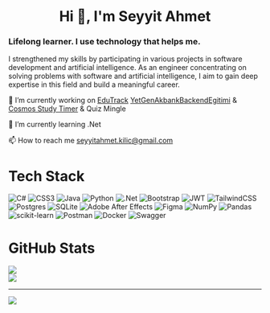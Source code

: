 <h1 align="center">Hi 👋, I'm Seyyit Ahmet</h1>
<h3 align="left">Lifelong learner. I use technology that helps me.</h3>
I strengthened my skills by participating in various projects in software development and artificial intelligence. As an engineer concentrating on solving problems with software and artificial intelligence, I aim to gain deep expertise in this field and build a meaningful career.


🔭 I’m currently working on [EduTrack](https://github.com/sahmett/EduTrack)  [YetGenAkbankBackendEgitimi](https://github.com/sahmett/YetGenAkbankBackendEgitimi) & [Cosmos Study Timer](https://github.com/ozgedincer/StudyTimerCosmos) & Quiz Mingle

🌱 I’m currently learning .Net 

📫 How to reach me seyyitahmet.kilic@gmail.com

# Tech Stack 
![C#](https://img.shields.io/badge/c%23-%23239120.svg?style=for-the-badge&logo=c-sharp&logoColor=white) ![CSS3](https://img.shields.io/badge/css3-%231572B6.svg?style=for-the-badge&logo=css3&logoColor=white) ![Java](https://img.shields.io/badge/java-%23ED8B00.svg?style=for-the-badge&logo=java&logoColor=white) ![Python](https://img.shields.io/badge/python-3670A0?style=for-the-badge&logo=python&logoColor=ffdd54) ![.Net](https://img.shields.io/badge/.NET-5C2D91?style=for-the-badge&logo=.net&logoColor=white) ![Bootstrap](https://img.shields.io/badge/bootstrap-%23563D7C.svg?style=for-the-badge&logo=bootstrap&logoColor=white) ![JWT](https://img.shields.io/badge/JWT-black?style=for-the-badge&logo=JSON%20web%20tokens) ![TailwindCSS](https://img.shields.io/badge/tailwindcss-%2338B2AC.svg?style=for-the-badge&logo=tailwind-css&logoColor=white) ![Postgres](https://img.shields.io/badge/postgres-%23316192.svg?style=for-the-badge&logo=postgresql&logoColor=white) ![SQLite](https://img.shields.io/badge/sqlite-%2307405e.svg?style=for-the-badge&logo=sqlite&logoColor=white) ![Adobe After Effects](https://img.shields.io/badge/Adobe%20After%20Effects-9999FF.svg?style=for-the-badge&logo=Adobe%20After%20Effects&logoColor=white) 	![Figma](https://img.shields.io/badge/figma-%23F24E1E.svg?style=for-the-badge&logo=figma&logoColor=white) ![NumPy](https://img.shields.io/badge/numpy-%23013243.svg?style=for-the-badge&logo=numpy&logoColor=white) ![Pandas](https://img.shields.io/badge/pandas-%23150458.svg?style=for-the-badge&logo=pandas&logoColor=white) ![scikit-learn](https://img.shields.io/badge/scikit--learn-%23F7931E.svg?style=for-the-badge&logo=scikit-learn&logoColor=white) ![Postman](https://img.shields.io/badge/Postman-FF6C37?style=for-the-badge&logo=postman&logoColor=white) ![Docker](https://img.shields.io/badge/docker-%230db7ed.svg?style=for-the-badge&logo=docker&logoColor=white) ![Swagger](https://img.shields.io/badge/-Swagger-%23Clojure?style=for-the-badge&logo=swagger&logoColor=white)
# GitHub Stats 
![](https://github-readme-stats.vercel.app/api?username=sahmett&theme=dark&hide_border=false&include_all_commits=true&count_private=true)<br/>
![](https://github-readme-streak-stats.herokuapp.com/?user=sahmett&theme=dark&hide_border=false)<br/>

---
[![](https://visitcount.itsvg.in/api?id=sahmett&icon=0&color=1)](https://visitcount.itsvg.in)

